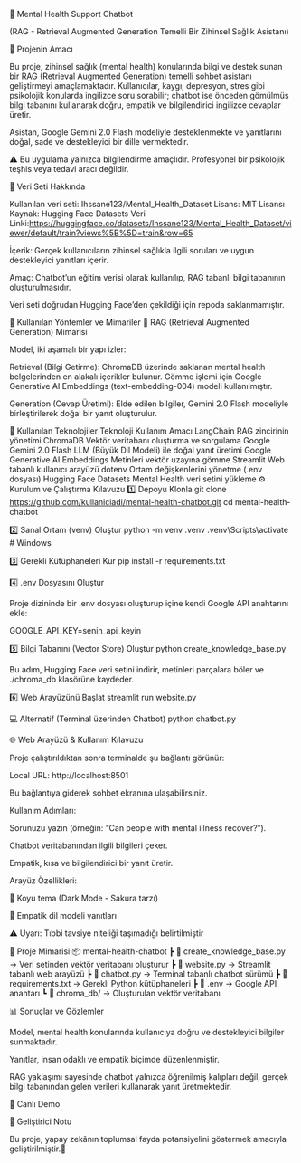 🧠 Mental Health Support Chatbot

(RAG - Retrieval Augmented Generation Temelli Bir Zihinsel Sağlık Asistanı)

📘 Projenin Amacı

Bu proje, zihinsel sağlık (mental health) konularında bilgi ve destek sunan bir RAG (Retrieval Augmented Generation) temelli sohbet asistanı geliştirmeyi amaçlamaktadır.
Kullanıcılar, kaygı, depresyon, stres gibi psikolojik konularda ingilizce soru sorabilir; chatbot ise önceden gömülmüş bilgi tabanını kullanarak doğru, empatik ve bilgilendirici ingilizce cevaplar üretir.

Asistan, Google Gemini 2.0 Flash modeliyle desteklenmekte ve yanıtlarını doğal, sade ve destekleyici bir dille vermektedir.

⚠️ Bu uygulama yalnızca bilgilendirme amaçlıdır.
Profesyonel bir psikolojik teşhis veya tedavi aracı değildir.

📂 Veri Seti Hakkında

Kullanılan veri seti: Ihssane123/Mental_Health_Dataset
Lisans: MIT Lisansı
Kaynak: Hugging Face Datasets
Veri Linki:https://huggingface.co/datasets/Ihssane123/Mental_Health_Dataset/viewer/default/train?views%5B%5D=train&row=65


İçerik: Gerçek kullanıcıların zihinsel sağlıkla ilgili soruları ve uygun destekleyici yanıtları içerir.

Amaç: Chatbot’un eğitim verisi olarak kullanılıp, RAG tabanlı bilgi tabanının oluşturulmasıdır.

Veri seti doğrudan Hugging Face’den çekildiği için repoda saklanmamıştır.

🧩 Kullanılan Yöntemler ve Mimariler
🔹 RAG (Retrieval Augmented Generation) Mimarisi

Model, iki aşamalı bir yapı izler:

Retrieval (Bilgi Getirme):
ChromaDB üzerinde saklanan mental health belgelerinden en alakalı içerikler bulunur.
Gömme işlemi için Google Generative AI Embeddings (text-embedding-004) modeli kullanılmıştır.

Generation (Cevap Üretimi):
Elde edilen bilgiler, Gemini 2.0 Flash modeliyle birleştirilerek doğal bir yanıt oluşturulur.

🔹 Kullanılan Teknolojiler
Teknoloji	Kullanım Amacı
LangChain	RAG zincirinin yönetimi
ChromaDB	Vektör veritabanı oluşturma ve sorgulama
Google Gemini 2.0 Flash	LLM (Büyük Dil Modeli) ile doğal yanıt üretimi
Google Generative AI Embeddings	Metinleri vektör uzayına gömme
Streamlit	Web tabanlı kullanıcı arayüzü
dotenv	Ortam değişkenlerini yönetme (.env dosyası)
Hugging Face Datasets	Mental Health veri setini yükleme
⚙️ Kurulum ve Çalıştırma Kılavuzu
1️⃣ Depoyu Klonla
git clone https://github.com/kullaniciadi/mental-health-chatbot.git
cd mental-health-chatbot

2️⃣ Sanal Ortam (venv) Oluştur
python -m venv .venv
.venv\Scripts\activate   # Windows

3️⃣ Gerekli Kütüphaneleri Kur
pip install -r requirements.txt

4️⃣ .env Dosyasını Oluştur

Proje dizininde bir .env dosyası oluşturup içine kendi Google API anahtarını ekle:

GOOGLE_API_KEY=senin_api_keyin

5️⃣ Bilgi Tabanını (Vector Store) Oluştur
python create_knowledge_base.py


Bu adım, Hugging Face veri setini indirir, metinleri parçalara böler ve ./chroma_db klasörüne kaydeder.

6️⃣ Web Arayüzünü Başlat
streamlit run website.py

💻 Alternatif (Terminal üzerinden Chatbot)
python chatbot.py

🌐 Web Arayüzü & Kullanım Kılavuzu

Proje çalıştırıldıktan sonra terminalde şu bağlantı görünür:

Local URL: http://localhost:8501


Bu bağlantıya giderek sohbet ekranına ulaşabilirsiniz.

Kullanım Adımları:

Sorunuzu yazın (örneğin: “Can people with mental illness recover?”).

Chatbot veritabanından ilgili bilgileri çeker.

Empatik, kısa ve bilgilendirici bir yanıt üretir.

Arayüz Özellikleri:

🌙 Koyu tema (Dark Mode - Sakura tarzı)


🧠 Empatik dil modeli yanıtları

⚠️ Uyarı: Tıbbi tavsiye niteliği taşımadığı belirtilmiştir

🧠 Proje Mimarisi
📦 mental-health-chatbot
 ┣ 📜 create_knowledge_base.py   → Veri setinden vektör veritabanı oluşturur
 ┣ 📜 website.py                 → Streamlit tabanlı web arayüzü
 ┣ 📜 chatbot.py                 → Terminal tabanlı chatbot sürümü
 ┣ 📜 requirements.txt           → Gerekli Python kütüphaneleri
 ┣ 📜 .env                       → Google API anahtarı
 ┗ 📁 chroma_db/                 → Oluşturulan vektör veritabanı

📊 Sonuçlar ve Gözlemler

Model, mental health konularında kullanıcıya doğru ve destekleyici bilgiler sunmaktadır.

Yanıtlar, insan odaklı ve empatik biçimde düzenlenmiştir.

RAG yaklaşımı sayesinde chatbot yalnızca öğrenilmiş kalıpları değil, gerçek bilgi tabanından gelen verileri kullanarak yanıt üretmektedir.

🚀 Canlı Demo


💬 Geliştirici Notu

Bu proje, yapay zekânın toplumsal fayda potansiyelini göstermek amacıyla geliştirilmiştir.🌿
